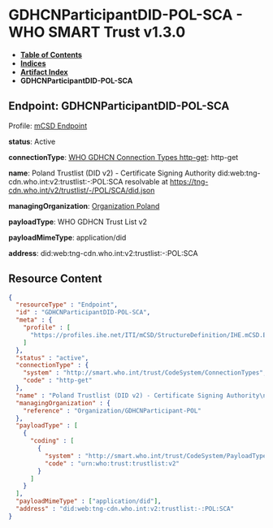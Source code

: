 # GDHCNParticipantDID-POL-SCA - WHO SMART Trust v1.3.0

* [**Table of Contents**](toc.md)
* [**Indices**](indices.md)
* [**Artifact Index**](artifacts.md)
* **GDHCNParticipantDID-POL-SCA**

## Endpoint: GDHCNParticipantDID-POL-SCA

Profile: [mCSD Endpoint](https://profiles.ihe.net/ITI/mCSD/4.0.0/StructureDefinition-IHE.mCSD.Endpoint.html)

**status**: Active

**connectionType**: [WHO GDHCN Connection Types http-get](CodeSystem-ConnectionTypes.md#ConnectionTypes-http-get): http-get

**name**: Poland Trustlist (DID v2) - Certificate Signing Authority did:web:tng-cdn.who.int:v2:trustlist:-:POL:SCA resolvable at https://tng-cdn.who.int/v2/trustlist/-/POL/SCA/did.json

**managingOrganization**: [Organization Poland](Organization-GDHCNParticipant-POL.md)

**payloadType**: WHO GDHCN Trust List v2

**payloadMimeType**: application/did

**address**: did:web:tng-cdn.who.int:v2:trustlist:-:POL:SCA



## Resource Content

```json
{
  "resourceType" : "Endpoint",
  "id" : "GDHCNParticipantDID-POL-SCA",
  "meta" : {
    "profile" : [
      "https://profiles.ihe.net/ITI/mCSD/StructureDefinition/IHE.mCSD.Endpoint"
    ]
  },
  "status" : "active",
  "connectionType" : {
    "system" : "http://smart.who.int/trust/CodeSystem/ConnectionTypes",
    "code" : "http-get"
  },
  "name" : "Poland Trustlist (DID v2) - Certificate Signing Authority\ndid:web:tng-cdn.who.int:v2:trustlist:-:POL:SCA\nresolvable at https://tng-cdn.who.int/v2/trustlist/-/POL/SCA/did.json",
  "managingOrganization" : {
    "reference" : "Organization/GDHCNParticipant-POL"
  },
  "payloadType" : [
    {
      "coding" : [
        {
          "system" : "http://smart.who.int/trust/CodeSystem/PayloadTypes",
          "code" : "urn:who:trust:trustlist:v2"
        }
      ]
    }
  ],
  "payloadMimeType" : ["application/did"],
  "address" : "did:web:tng-cdn.who.int:v2:trustlist:-:POL:SCA"
}

```
